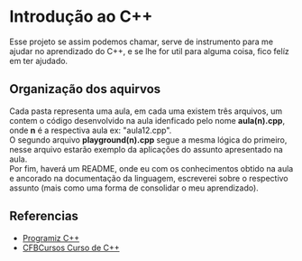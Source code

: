 # Introdução ao C++

Esse projeto se assim podemos chamar, serve de instrumento para me ajudar no aprendizado do C++, e se lhe for util para alguma coisa, fico felíz em ter ajudado.
<br>


## Organização dos aquirvos

Cada pasta representa uma aula, em cada uma existem três arquivos, um contem o código desenvolvido na aula idenficado pelo nome **aula(n).cpp**, onde **n** é a respectiva aula ex: "aula12.cpp".
<br> 
O segundo arquivo **playground(n).cpp** segue a mesma lógica do primeiro, nesse arquivo estarão exemplo da aplicações do assunto apresentado na aula.
<br>
Por fim, haverá um README, onde eu com os conhecimentos obtido na aula e ancorado na documentação da linguagem, escreverei sobre o respectivo assunto (mais como uma forma de consolidar o meu aprendizado).

## Referencias
* [Programiz C++](https://www.programiz.com/cpp-programming)
* [CFBCursos Curso de C++](https://youtube.com/playlist?list=PLx4x_zx8csUjczg1qPHavU1vw1IkBcm40&feature=shares)



